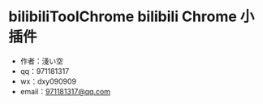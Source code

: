 # bilibiliToolChrome bilibili Chrome 小插件

* 作者：淺い空
* qq：971181317 
* wx：dxy090909
* email：971181317@qq.com